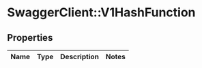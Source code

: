 # SwaggerClient::V1HashFunction

## Properties
Name | Type | Description | Notes
------------ | ------------- | ------------- | -------------

